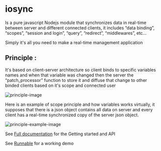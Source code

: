 # iosync
Is a pure javascript Nodejs module that synchronizes data in real-time between server and different connected clients, it includes “data binding”, “scopes”, “session and login”, “query”, “redirect”, “middlewares”, etc...

Simply it's all you need to make a real-time management application

## Principle :

It's based on client-server architecture so client binds to specific variables names and when that variable was changed then the server the “patch_processor” function to store it and diffuse that change to other binded clients based on it's scope and connected user

![principle-image](http://mahdcompany.github.io/iosync/img/drawing-3.svg)

Here is an example of scope principle and how variables works virtually, it supposes that there is a json object contains all data on server and every client has a real-time synchronized copy of the server json object.

![principle-example-image](http://mahdcompany.github.io/iosync/img/drawing-2.svg)

See [Full documentation](http://mahdcompany.github.io/iosync/) for the Getting started and API

See [Runnable](http://code.runnable.com/VpjqJuHit0AHeNJ7/iosync-for-node-js-real-time-and-socket-io) for a working demo

